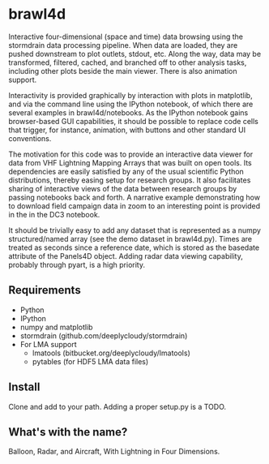 brawl4d
=======

Interactive four-dimensional (space and time) data browsing using the stormdrain data processing pipeline. When data are loaded, they are pushed downstream to plot outlets, stdout, etc. Along the way, data may be transformed, filtered, cached, and branched off to other analysis tasks, including other plots beside the main viewer. There is also animation support.

Interactivity is provided graphically by interaction with plots in matplotlib, and via the command line using the IPython notebook, of which there are several examples in brawl4d/notebooks. As the IPython notebook gains browser-based GUI capabilities, it should be possible to replace code cells that trigger, for instance, animation, with buttons and other standard UI conventions.

The motivation for this code was to provide an interactive data viewer for data from VHF Lightning Mapping Arrays that was built on open tools. Its dependencies are easily satisfied by any of the usual scientific Python distributions, thereby easing setup for research groups. It also facilitates sharing of interactive views of the data between research groups by passing notebooks back and forth. A narrative example demonstrating how to download field campaign data in zoom to an interesting point is provided in the in the DC3 notebook.

It should be trivially easy to add any dataset that is represented as a numpy structured/named array (see the demo dataset in brawl4d.py). Times are treated as seconds since a reference date, which is stored as the basedate attribute of the Panels4D object. Adding radar data viewing capability, probably through pyart, is a high priority.


Requirements
------------

- Python
- IPython
- numpy and matplotlib
- stormdrain (github.com/deeplycloudy/stormdrain)
- For LMA support
    - lmatools (bitbucket.org/deeplycloudy/lmatools)
    - pytables (for HDF5 LMA data files)

Install
-------
Clone and add to your path. Adding a proper setup.py is a TODO.


What's with the name?
---------------------
Balloon, Radar, and Aircraft, With Lightning in Four Dimensions.